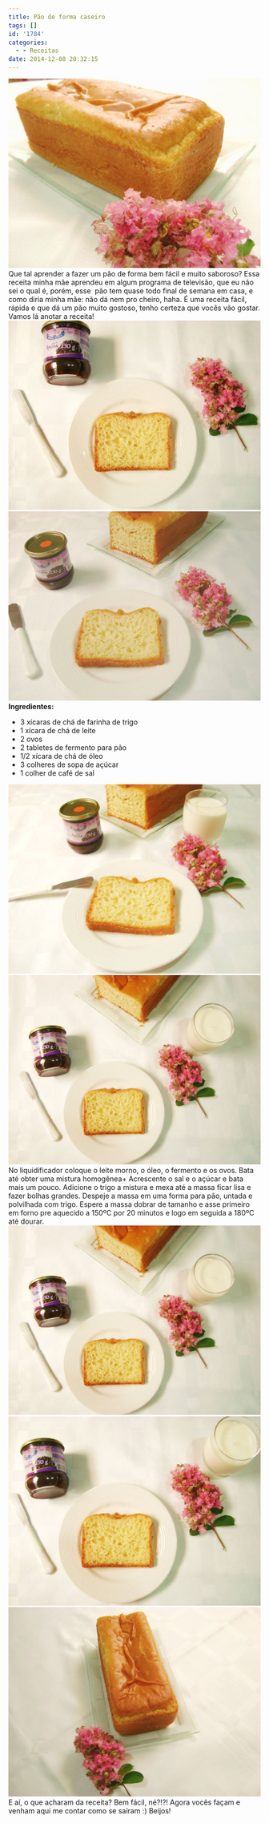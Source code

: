 ```yaml
---
title: Pão de forma caseiro
tags: []
id: '1784'
categories:
  - - Receitas
date: 2014-12-08 20:32:15
---
```


[![Receita pão de forma caseiro](/wp-content/uploads/2014/12/DSC03375.jpg)](/wp-content/uploads/2014/12/DSC03375.jpg)Que tal aprender a fazer um pão de forma bem fácil e muito saboroso? Essa receita minha mãe aprendeu em algum programa de televisão, que eu não sei o qual é, porém, esse  pão tem quase todo final de semana em casa, e como diria minha mãe: não dá nem pro cheiro, haha. É uma receita fácil, rápida e que dá um pão muito gostoso, tenho certeza que vocês vão gostar. Vamos lá anotar a receita! [![geleia de amora e receita de pão de forma caseiro ](/wp-content/uploads/2014/12/DSC03378.jpg)](/wp-content/uploads/2014/12/DSC03378.jpg)[![geleia de amora, receita de pão de forma caseiro e flores](/wp-content/uploads/2014/12/DSC03379.jpg)](/wp-content/uploads/2014/12/DSC03379.jpg) **Ingredientes:**

*   3 xícaras de chá de farinha de trigo
*   1 xícara de chá de leite
*   2 ovos
*   2 tabletes de fermento para pão
*   1/2 xícara de chá de óleo
*   3 colheres de sopa de açúcar
*   1 colher de café de sal

[![flores, geleia de amora e pão de forma caseiro ](/wp-content/uploads/2014/12/DSC03382.jpg)](/wp-content/uploads/2014/12/DSC03382.jpg)[![flores, geleia de amora, receita de pão de forma caseiro ](/wp-content/uploads/2014/12/DSC03380.jpg)](/wp-content/uploads/2014/12/DSC03380.jpg) No liquidificador coloque o leite morno, o óleo, o fermento e os ovos. Bata até obter uma mistura homogênea+ Acrescente o sal e o açúcar e bata mais um pouco. Adicione o trigo a mistura e mexa até a massa ficar lisa e fazer bolhas grandes. Despeje a massa em uma forma para pão, untada e polvilhada com trigo. Espere a massa dobrar de tamanho e asse primeiro em forno pre aquecido a 150ºC por 20 minutos e logo em seguida a 180ºC até dourar. [![flores, leite, geleia de amora e pão de forma caseiro ](/wp-content/uploads/2014/12/DSC033801.jpg)](/wp-content/uploads/2014/12/DSC033801.jpg) [![DSC03381](/wp-content/uploads/2014/12/DSC03381.jpg)](/wp-content/uploads/2014/12/DSC03381.jpg)[![Pão de forma caseiro ](/wp-content/uploads/2014/12/DSC03377.jpg)](/wp-content/uploads/2014/12/DSC03377.jpg) E aí, o que acharam da receita? Bem fácil, né?!?! Agora vocês façam e venham aqui me contar como se saíram :) Beijos!
